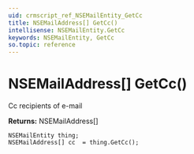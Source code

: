 ```yaml
---
uid: crmscript_ref_NSEMailEntity_GetCc
title: NSEMailAddress[] GetCc()
intellisense: NSEMailEntity.GetCc
keywords: NSEMailEntity, GetCc
so.topic: reference
---
```


# NSEMailAddress[] GetCc()

Cc recipients of e-mail

**Returns:** NSEMailAddress[]

```crmscript
NSEMailEntity thing;
NSEMailAddress[] cc  = thing.GetCc();
```

